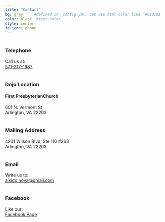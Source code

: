 ```yaml
---
title: "Contact"
bg: gray     #defined in _config.yml, can use html color like '#010101'
color: black  #text color
style: center
fa-icon: phone
---
```

<div class="container">
    <div class="row">
        <div class="col-md-2">
            <h1><i class="fa fa-phone"></i></h1>
            <h3>Telephone</h3>
            <p>
                Call us at:
                <br/><a href="tel:571-317-1987">571-317-1987</a>
            </p>
        </div>
        <div class="col-md-3">
            <h1><i class="fa fa-map-marker"></i></h1>
            <h3>Dojo Location</h3>
            <p>
            <h4>First PresbyterianChurch</h4>
            601 N. Vermont St<br>
            Arlington, VA 22203<br>
            </p>
        </div>
        <div class="col-md-3">
            <h1><i class="fa fa-envelope-o"></i></h1>
            <h3>Mailing Address</h3>
            <p>
            4201 Wilson Blvd, Ste 110 #263<br>
            Arlington, VA 22203<br>
            </p>
        </div>
        <div class="col-md-2">
            <h1><i class="fa fa-at"></i></h1>
            <h3>Email</h3>
            <p>
                Write us to:
                <br/><a href="mailto:aikido.nova@gmail.com">aikido.nova@gmail.com</a>
            </p>
        </div>
        <div class="col-md-2">
            <h1><i class="fa fa-facebook-official"></i></h1>
            <h3>Facebook</h3>
            <p>
                Like our:
                <br/><a href="http://facebook.com/AikidoNova">Facebook Page</a>
            </p>
        </div>
    </div>
</div>
